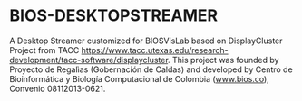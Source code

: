 # BIOS-DESKTOPSTREAMER
A Desktop Streamer customized for BIOSVisLab based on DisplayCluster Project from TACC https://www.tacc.utexas.edu/research-development/tacc-software/displaycluster. This project was founded by Proyecto de Regalìas (Gobernación de Caldas) and developed by Centro de Bioinformática y Biología Computacional de Colombia (www.bios.co), Convenio 08112013-0621.
